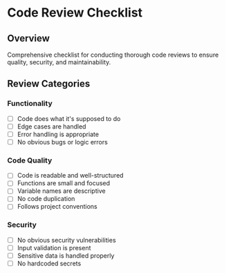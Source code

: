 # Code Review Checklist

## Overview
Comprehensive checklist for conducting thorough code reviews to ensure quality, security, and maintainability.

## Review Categories

### Functionality
- [ ] Code does what it's supposed to do
- [ ] Edge cases are handled
- [ ] Error handling is appropriate
- [ ] No obvious bugs or logic errors

### Code Quality
- [ ] Code is readable and well-structured
- [ ] Functions are small and focused
- [ ] Variable names are descriptive
- [ ] No code duplication
- [ ] Follows project conventions

### Security
- [ ] No obvious security vulnerabilities
- [ ] Input validation is present
- [ ] Sensitive data is handled properly
- [ ] No hardcoded secrets